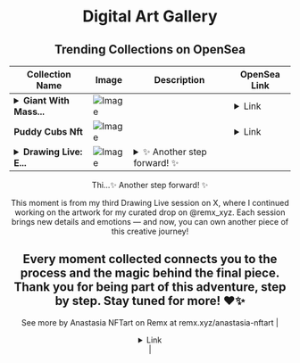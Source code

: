 <div align="center">

# Digital Art Gallery

## Trending Collections on OpenSea

| Collection Name                       | Image                                                                                     | Description                       | OpenSea Link                                                                                          |
|---------------------------------------|-------------------------------------------------------------------------------------------|-----------------------------------|--------------------------------------------------------------------------------------------------------|
| **<details><summary>Giant With Mass...</summary>Giant With Massive</details>** | ![Image](https://i.seadn.io/s/raw/files/4f9f59cd68fb7fbb14613d3d557a5f59.jpg?w=500&auto=format?w=200&auto=format) |  | <details><summary>Link</summary>[Giant With Massive](https://opensea.io/collection/giant-with-massive)</details> |
| **Puddy Cubs Nft** | ![Image](https://i.seadn.io/s/raw/files/42e06b77a7eedcea8e71313126a855c0.png?w=500&auto=format?w=200&auto=format) |  | <details><summary>Link</summary>[Puddy Cubs Nft](https://opensea.io/collection/puddy-cubs-nft-3)</details> |
| **<details><summary>Drawing Live: E...</summary>Drawing Live: Ep 3.1</details>** | ![Image](https://i.seadn.io/s/raw/files/182955f217f4efb56234ded33cdae419.jpg?w=500&auto=format?w=200&auto=format) | <details><summary>✨ Another step forward! ✨

Thi...</summary>✨ Another step forward! ✨

This moment is from my third Drawing Live session on X, where I continued working on the artwork for my curated drop on @remx_xyz. Each session brings new details and emotions — and now, you can own another piece of this creative journey!

Every moment collected connects you to the process and the magic behind the final piece. Thank you for being part of this adventure, step by step. Stay tuned for more! ❤️✨
--
See more by Anastasia NFTart on Remx at remx.xyz/anastasia-nftart</details> | <details><summary>Link</summary>[Drawing Live: Ep 3.1](https://opensea.io/collection/drawing-live-ep-3-1)</details> |

</div>